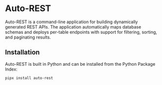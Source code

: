 # Auto-REST

Auto-REST is a command-line application for building dynamically generated REST APIs.
The application automatically maps database schemas and deploys per-table endpoints with 
support for filtering, sorting, and paginating results.

## Installation

Auto-REST is built in Python and can be installed from the Python Package Index:

```bash
pipx install auto-rest
```
